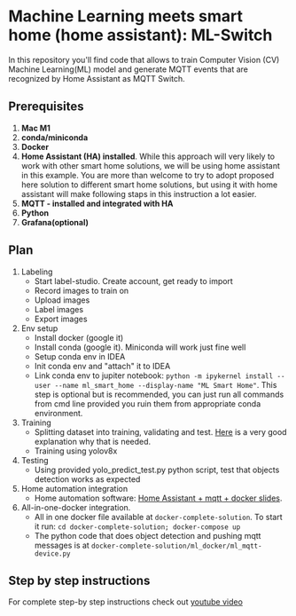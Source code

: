# Machine Learning meets smart home (home assistant): ML-Switch

In this repository you'll find code that allows to train Computer Vision (CV) Machine Learning(ML) model and generate
MQTT events that are recognized by Home Assistant as MQTT Switch.

## Prerequisites

1. **Mac M1**
1. **conda/miniconda**
1. **Docker**
1. **Home Assistant (HA) installed**. While this approach will very likely to work with other smart home solutions, we
   will be using home
   assistant in this example. You are more than welcome to try to adopt proposed here solution to different smart home
   solutions, but using it with home assistant will make following staps in this instruction a lot easier.
1. **MQTT - installed and integrated with HA**
1. **Python**
1. **Grafana(optional)**

## Plan

1. Labeling
    - Start label-studio. Create account, get ready to import
    - Record images to train on
    - Upload images
    - Label images
    - Export images
1. Env setup
    - Install docker (google it)
    - Install conda (google it). Miniconda will work just fine well
    - Setup conda env in IDEA
    - Init conda env and "attach" it to IDEA
    - Link conda env to jupiter
      notebook: `python -m ipykernel install --user --name ml_smart_home --display-name "ML Smart Home"`. This step is
      optional but is recommended, you can just run all commands from cmd line provided you ruin them from appropriate
      conda environment.
1. Training
   - Splitting dataset into training, validating and test. [Here](https://blog.roboflow.com/train-test-split/) is a
     very good explanation why that is needed.
   - Training using yolov8x
2. Testing
    - Using provided yolo_predict_test.py python script, test that objects detection works as expected
1. Home automation integration
    - Home automation
      software: [Home Assistant + mqtt + docker slides](https://docs.google.com/presentation/d/1mjaZtqBLXoZ5ldYte4zNezX3tK09N_yNoPJBgD8XVoI/edit?usp=sharing).
1. All-in-one-docker integration.
    - All in one docker file available at `docker-complete-solution`. To start it
      run: `cd docker-complete-solution; docker-compose up`
    - The python code that does object detection and pushing mqtt messages is
      at `docker-complete-solution/ml_docker/ml_mqtt-device.py`

## Step by step instructions

For complete step-by step instructions check out [youtube video](https://youtu.be/cNVhywFMN0w) 

